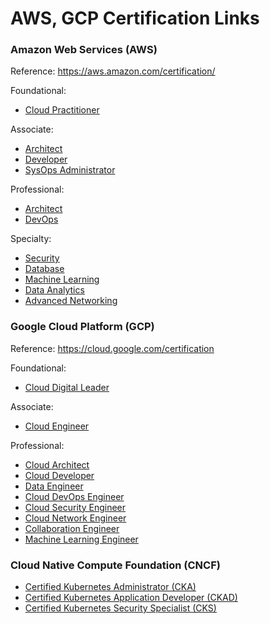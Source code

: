 # AWS, GCP Certification Links

### Amazon Web Services (AWS)
Reference: https://aws.amazon.com/certification/

Foundational: 
 * [Cloud Practitioner](https://aws.amazon.com/certification/certified-cloud-practitioner/?ch=tile&tile=getstarted)

Associate: 
  * [Architect](https://aws.amazon.com/certification/certified-solutions-architect-associate/?ch=tile&tile=getstarted) 
  * [Developer](https://aws.amazon.com/certification/certified-developer-associate/?ch=tile&tile=getstarted)
  * [SysOps Administrator](https://aws.amazon.com/certification/certified-sysops-admin-associate/?ch=tile&tile=getstarted) 
  
Professional: 
  * [Architect](https://aws.amazon.com/certification/certified-solutions-architect-professional/?ch=tile&tile=getstarted) 
  * [DevOps](https://aws.amazon.com/certification/certified-devops-engineer-professional/?ch=tile&tile=getstarted)
  
Specialty: 
  * [Security](https://aws.amazon.com/certification/certified-security-specialty/?ch=tile&tile=getstarted)
  * [Database](https://aws.amazon.com/certification/certified-database-specialty/?ch=tile&tile=getstarted)
  * [Machine Learning](https://aws.amazon.com/certification/certified-machine-learning-specialty/?ch=tile&tile=getstarted) 
  * [Data Analytics](https://aws.amazon.com/certification/certified-data-analytics-specialty/?ch=tile&tile=getstarted)
  * [Advanced Networking](https://aws.amazon.com/certification/certified-advanced-networking-specialty/?ch=tile&tile=getstarted) 

### Google Cloud Platform (GCP) 
Reference: https://cloud.google.com/certification

Foundational: 
 * [Cloud Digital Leader](https://cloud.google.com/certification/cloud-digital-leader)

Associate: 
* [Cloud Engineer](https://cloud.google.com/certification/cloud-engineer)

Professional: 
  * [Cloud Architect](https://cloud.google.com/certification/cloud-architect)
  * [Cloud Developer](https://cloud.google.com/certification/cloud-developer)
  * [Data Engineer](https://cloud.google.com/certification/data-engineer)
  * [Cloud DevOps Engineer](https://cloud.google.com/certification/cloud-devops-engineer)
  * [Cloud Security Engineer](https://cloud.google.com/certification/cloud-security-engineer)
  * [Cloud Network Engineer](https://cloud.google.com/certification/cloud-network-engineer)
  * [Collaboration Engineer](https://cloud.google.com/certification/collaboration-engineer)
  * [Machine Learning Engineer](https://cloud.google.com/certification/machine-learning-engineer)

### Cloud Native Compute Foundation (CNCF) 
 * [Certified Kubernetes Administrator (CKA)](https://www.cncf.io/certification/cka/)
 * [Certified Kubernetes Application Developer (CKAD)](https://www.cncf.io/certification/ckad/)  
 * [Certified Kubernetes Security Specialist (CKS)](https://www.cncf.io/certification/cks/)
